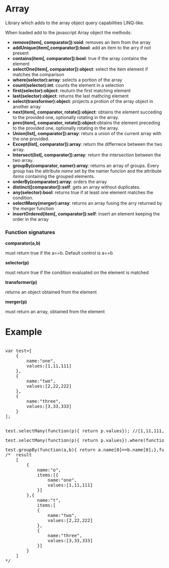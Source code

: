# Array
Library which adds to the array object query capabilities LINQ-like.

When loaded add to the javascript Array object the methods:

- **remove(item[, comparator]):void**: removes an item from the array
- **addUnique(item[,comparator]):bool**: add an item to the arry if not present
- **contains(item[, comparator]):bool**: true if the array contains the element
- **selectOne(item[, comparator]):object**: select the item element if matches the comparison
- **where(selector):array**: selects a portion of the array
- **count(selector):int**: counts the element in a selection
- **first(selector):object**: reuturn the first matching element
- **last(selector):object**: returns the last mathcing element
- **select(transformer):object**: projects a protion of the array object in another array
- **next(item[, comparator, rotate]):object**: obtains the element succeding to the provided one, optionally rotating in the array.
- **prev(item[, comparator, rotate]):object**:obtains the element preceding to the provided one, optionally rotating in the array.
- **Union(list[, comparator]):array**: returs a union of the current array with the one provided.
- **Except(list[, comparator]):array**: return the differnece between the two array.
- **Intersect(list[, comparator]):array**: return the intersection between the two array.
- **groupBy(comparator, namer):array**: returns an array of groups. Every group has the attribute _name_ set by the namer funcion and the attribute _items_ containing the grouped elements.
- **orderBy(comparator):array**: orders the array
- **distinct([comparator]):self**: gets an array without duplicates.
- **any(selector):bool**: returns true if at least one element matches the condition.
- **selectMany(merger):array**: returns an array fusing the arry returned by the _merger_ function
- **insertOrdered(item[, comparator]):self**: insert an element keeping the order in the array

### Function signatures

**comparator(a,b)** 

must return true if the a==b. Default control is a==b

**selector(p)**

must return true if the condition evaluated on the element is matched

**transformer(p)**

returns an object obtained from the element

**merger(p)**

must return an array, obtained from the element

# Example

<pre>

var test=[
	{
		name:"one",
		values:[1,11,111]
	},
	{
		name:"two",
		values:[2,22,222]
	},
	{
		name:"three",
		values:[3,33,333]
	}
];

</pre>

<pre>
test.selectMany(function(p){ return p.values}); //[1,11,111,2,22,222,3,33,333]
</pre>
<pre>
test.selectMany(function(p){ return p.values}).where(function(p){return p<10}); //[1,2,3]
</pre>

<pre>
test.groupBy(function(a,b){ return a.name[0]==b.name[0];},funcion(p){return p.items.first().name[0];})
/*	result
	[
		{
			name:"o", 
			items:[{
				name:"one",
				values:[1,11,111]
			}]
		},{
			name:"t", 
			items:[
			{
				name:"two",
				values:[2,22,222]
			},
			{
				name:"three",
				values:[3,33,333]
			}]
		}
	]
*/
</pre>

